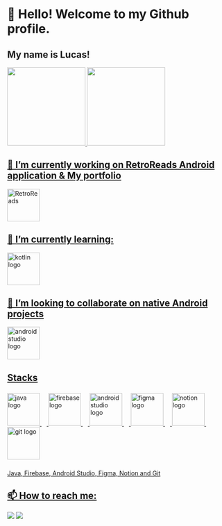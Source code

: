 # 👋 Hello! Welcome to my Github profile.
## My name is Lucas!

<div>
<a href="https://github.com/LucasQuinalia">
<img loading="lazy" height="180em" src="https://github-readme-stats.vercel.app/api/top-langs/?username=LucasQuinalia&layout=compact&langs_count=7&theme=dracula"/>
<img loading="lazy" height="180em" src="https://github-readme-stats.vercel.app/api?username=LucasQuinalia&show_icons=true&theme=dracula&include_all_commits=true&count_private=true"/>
</div>

## 🔭 I’m currently working on RetroReads Android application & My portfolio
<div align="left">
  <img height="75em" src="https://imgur.com/DAsGHhe.png" alt="RetroReads"/>
</div>
  
## 🌱 I’m currently learning:
<div align="left">
  <img src="https://skillicons.dev/icons?i=kotlin" height="75em" alt="kotlin logo"/>
</div>

## 👯 I’m looking to collaborate on native Android projects
<div align="left">
  <img src="https://skillicons.dev/icons?i=androidstudio" height="75em" alt="androidstudio logo"/>
</div>

###

<h2 align="left">Stacks</h2>

###

<div align="left">
  <img src="https://skillicons.dev/icons?i=java" height="75em" alt="java logo"/>
  <img width="12" />
  <img src="https://skillicons.dev/icons?i=firebase" height="75em" alt="firebase logo"/>
  <img width="12" />
  <img src="https://skillicons.dev/icons?i=androidstudio" height="75em" alt="androidstudio logo"/>
  <img width="12" />
  <img src="https://skillicons.dev/icons?i=figma" height="75em" alt="figma logo"/>
  <img width="12" />
  <img src="https://skillicons.dev/icons?i=notion" height="75em" alt="notion logo"/>
  <img width="12"/>
  <img src="https://skillicons.dev/icons?i=git" height="75em" alt="git logo"/>
</div>

###

<p align="left">Java, Firebase, Android Studio, Figma, Notion and Git</p>

## 📫 How to reach me:
<div>
  <a href = "mailto:lrgquinalia@gmail.com"><img loading="lazy" src="https://img.shields.io/badge/Gmail-D14836?style=for-the-badge&logo=gmail&logoColor=white" target="_blank"></a>
  <a href="https://www.linkedin.com/in/lucas-quinalia/" target="_blank"><img loading="lazy" src="https://img.shields.io/badge/-LinkedIn-%230077B5?style=for-the-badge&logo=linkedin&logoColor=white" target="_blank"></a>   
</div>
